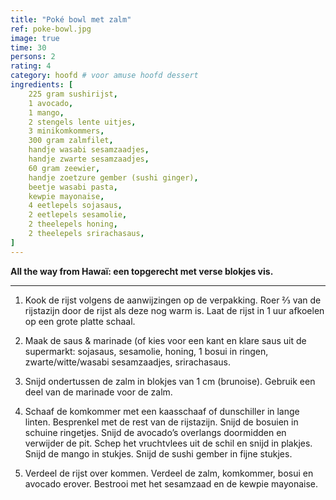 ```yaml
---
title: "Poké bowl met zalm"
ref: poke-bowl.jpg
image: true
time: 30
persons: 2
rating: 4
category: hoofd # voor amuse hoofd dessert
ingredients: [
	225 gram sushirijst,
	1 avocado,
	1 mango,
	2 stengels lente uitjes,
	3 minikomkommers,
	300 gram zalmfilet,
	handje wasabi sesamzaadjes,
	handje zwarte sesamzaadjes,
	60 gram zeewier,
	handje zoetzure gember (sushi ginger),
	beetje wasabi pasta,
	kewpie mayonaise,
	4 eetlepels sojasaus,
	2 eetlepels sesamolie,
	2 theelepels honing,
	2 theelepels srirachasaus,
]
---
```


**All the way from Hawaï: een topgerecht met verse blokjes vis.**

---

1. Kook de rijst volgens de aanwijzingen op de verpakking. Roer ⅔ van de rijstazijn door de rijst als deze nog warm is. Laat de rijst in 1 uur afkoelen op een grote platte schaal.

2. Maak de saus & marinade (of kies voor een kant en klare saus uit de supermarkt: sojasaus, sesamolie, honing, 1 bosui in ringen, zwarte/witte/wasabi sesamzaadjes, srirachasaus.

3. Snijd ondertussen de zalm in blokjes van 1 cm (brunoise). Gebruik een deel van de marinade voor de zalm.

4. Schaaf de komkommer met een kaasschaaf of dunschiller in lange linten. Besprenkel met de rest van de rijstazijn. Snijd de bosuien in schuine ringetjes. Snijd de avocado’s overlangs doormidden en verwijder de pit. Schep het vruchtvlees uit de schil en snijd in plakjes. Snijd de mango in stukjes. Snijd de sushi gember in fijne stukjes.

5. Verdeel de rijst over kommen. Verdeel de zalm, komkommer, bosui en avocado erover. Bestrooi met het sesamzaad en de kewpie mayonaise.
